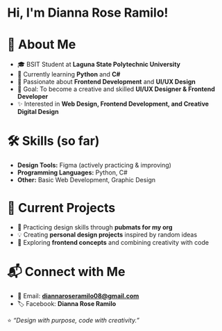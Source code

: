 # Hi, I'm Dianna Rose Ramilo!

# 🌸 About Me  
- 🎓 BSIT Student at **Laguna State Polytechnic University**  
- 🌱 Currently learning **Python** and **C#**  
- 🎨 Passionate about **Frontend Development** and **UI/UX Design**  
- 🌟 Goal: To become a creative and skilled **UI/UX Designer & Frontend Developer**  
- ✨ Interested in **Web Design, Frontend Development, and Creative Digital Design**  

# 🛠️ Skills (so far)  
- **Design Tools:** Figma (actively practicing & improving)  
- **Programming Languages:** Python, C#  
- **Other:** Basic Web Development, Graphic Design  

# 📌 Current Projects  
- 🎨 Practicing design skills through **pubmats for my org**  
- 💡 Creating **personal design projects** inspired by random ideas  
- 🌸 Exploring **frontend concepts** and combining creativity with code  

# 📬 Connect with Me  
- 📧 Email: **diannaroseramilo08@gmail.com**  
- 🏷️ Facebook: **Dianna Rose Ramilo**  

⭐ *“Design with purpose, code with creativity.”* 

